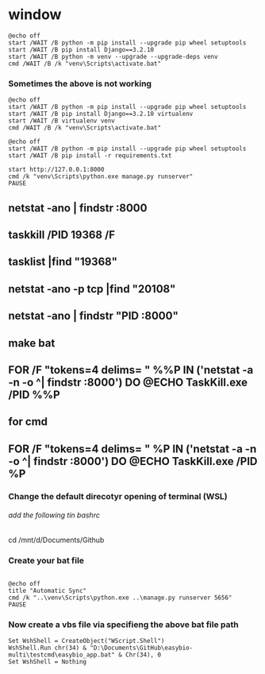 # window



```batch
@echo off
start /WAIT /B python -m pip install --upgrade pip wheel setuptools
start /WAIT /B pip install Django==3.2.10
start /WAIT /B python -m venv --upgrade --upgrade-deps venv
cmd /WAIT /B /k "venv\Scripts\activate.bat"
```

### Sometimes the above is not working
```batch
@echo off
start /WAIT /B python -m pip install --upgrade pip wheel setuptools
start /WAIT /B pip install Django==3.2.10 virtualenv
start /WAIT /B virtualenv venv
cmd /WAIT /B /k "venv\Scripts\activate.bat"
```


```batch
@echo off
start /WAIT /B python -m pip install --upgrade pip wheel setuptools
start /WAIT /B pip install -r requirements.txt
```

```batch
start http://127.0.0.1:8000
cmd /k "venv\Scripts\python.exe manage.py runserver"
PAUSE
````



## netstat -ano | findstr :8000
## taskkill /PID 19368 /F

## tasklist |find "19368"

## netstat -ano -p tcp |find "20108"

## netstat -ano | findstr "PID :8000"


## make bat
## FOR /F "tokens=4 delims= " %%P IN ('netstat -a -n -o ^| findstr :8000') DO @ECHO TaskKill.exe /PID %%P

## for cmd
## FOR /F "tokens=4 delims= " %P IN ('netstat -a -n -o ^| findstr :8000') DO @ECHO TaskKill.exe /PID %P



### Change the default direcotyr opening of terminal (WSL)
###### add the following tin bashrc
cd /mnt/d/Documents/Github


### Create your bat file
```batch

@echo off
title "Automatic Sync"
cmd /k "..\venv\Scripts\python.exe ..\manage.py runserver 5656"
PAUSE

```

### Now create a vbs file via specifieng the above bat file path
```vbs
Set WshShell = CreateObject("WScript.Shell") 
WshShell.Run chr(34) & "D:\Documents\GitHub\easybio-multi\testcmd\easybio_app.bat" & Chr(34), 0
Set WshShell = Nothing
```

